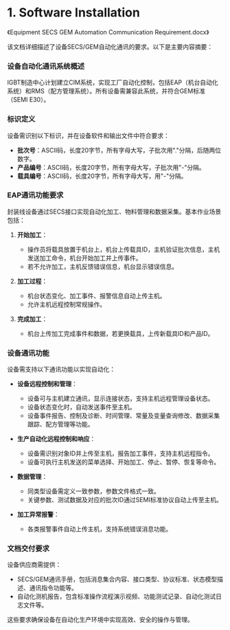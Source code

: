
# 1. Software Installation

《Equipment SECS GEM Automation Communication Requirement.docx》

该文档详细描述了设备SECS/GEM自动化通讯的要求。以下是主要内容摘要：

### 设备自动化通讯系统概述
IGBT制造中心计划建立CIM系统，实现工厂自动化控制，包括EAP（机台自动化系统）和RMS（配方管理系统）。所有设备需兼容此系统，并符合GEM标准（SEMI E30）。

### 标识定义
设备需识别以下标识，并在设备软件和输出文件中符合要求：
- **批次号**：ASCII码，长度20字节，所有字母大写，子批次用"."分隔，后随两位数字。
- **产品编号**：ASCII码，长度20字节，所有字母大写，子批次用"-"分隔。
- **载具编号**：ASCII码，长度20字节，所有字母大写，用"-"分隔。

### EAP通讯功能要求
封装线设备通过SECS接口实现自动化加工、物料管理和数据采集。基本作业场景包括：

1. **开始加工**：
   - 操作员将载具放置于机台上，机台上传载具ID，主机验证批次信息，主机发送加工命令，机台开始加工并上传事件。
   - 若不允许加工，主机反馈错误信息，机台显示错误信息。

2. **加工过程**：
   - 机台状态变化、加工事件、报警信息自动上传主机。
   - 允许主机远程控制常规操作。

3. **完成加工**：
   - 机台上传加工完成事件和数据，若更换载具，上传新载具ID和产品ID。

### 设备通讯功能
设备需支持以下通讯功能以实现自动化：
- **设备远程控制和管理**：
  - 设备可与主机建立通讯，显示连接状态，支持主机远程管理设备状态。
  - 设备状态变化时，自动发送事件至主机。
  - 设备事件报告、控制及诊断、时间管理、常量及变量查询修改、数据采集跟踪、配方管理等功能。

- **生产自动化远程控制和响应**：
  - 设备需识别对象ID并上传至主机，报告加工事件，支持主机远程指令。
  - 设备可执行主机发送的菜单选择、开始加工、停止、暂停、恢复等命令。

- **数据管理**：
  - 同类型设备需定义一致参数，参数文件格式一致。
  - 关键参数、测试数据及对应的批次ID通过SEMI标准协议自动上传至主机。

- **加工异常报警**：
  - 各类报警事件自动上传主机，支持系统错误消息功能。

### 文档交付要求
设备供应商需提供：
- SECS/GEM通讯手册，包括消息集合内容、接口类型、协议标准、状态模型描述、通讯指令功能等。
- 自动化测机报告，包含标准操作流程演示视频、功能测试记录、自动化测试日志文件等。

这些要求确保设备在自动化生产环境中实现高效、安全的操作与管理。